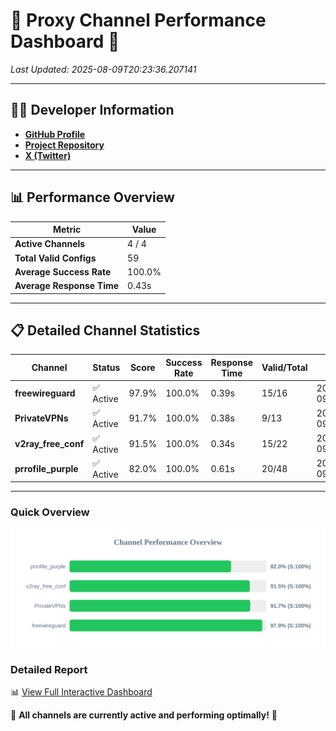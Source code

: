 # 🌟 Proxy Channel Performance Dashboard 🌟

_Last Updated: 2025-08-09T20:23:36.207141_

---

## 👩‍💻 Developer Information

- **[GitHub Profile](https://github.com/4n0nymou3)**  
- **[Project Repository](https://github.com/4n0nymou3/multi-proxy-config-fetcher)**  
- **[X (Twitter)](https://x.com/4n0nymou3)**  

---

## 📊 Performance Overview

| Metric                | Value       |
|-----------------------|-------------|
| **Active Channels**   | 4 / 4       |
| **Total Valid Configs** | 59          |
| **Average Success Rate** | 100.0%      |
| **Average Response Time** | 0.43s       |

---

## 📋 Detailed Channel Statistics

| Channel          | Status     | Score  | Success Rate | Response Time | Valid/Total | Last Success               |
|------------------|------------|--------|--------------|---------------|-------------|----------------------------|
| **freewireguard**  | ✅ Active  | 97.9%  | 100.0% | 0.39s         | 15/16       | 2025-08-09T20:23:36.205354 |
| **PrivateVPNs**  | ✅ Active  | 91.7%  | 100.0% | 0.38s         | 9/13       | 2025-08-09T20:23:35.790567 |
| **v2ray_free_conf**  | ✅ Active  | 91.5%  | 100.0% | 0.34s         | 15/22       | 2025-08-09T20:23:35.370621 |
| **prrofile_purple**  | ✅ Active  | 82.0%  | 100.0% | 0.61s         | 20/48       | 2025-08-09T20:23:34.980618 |

---

### Quick Overview
<div align="center">
  <a href="https://raw.githubusercontent.com/nullluser/NullRepo/refs/heads/main/assets/channel_stats_chart.svg">
    <img src="https://raw.githubusercontent.com/nullluser/NullRepo/refs/heads/main/assets/channel_stats_chart.svg" alt="Source Performance Statistics" width="800">
  </a>
</div>

### Detailed Report
📊 [View Full Interactive Dashboard](https://htmlpreview.github.io/?https://github.com/nullluser/NullRepo/blob/main/assets/performance_report.html)

🎉 **All channels are currently active and performing optimally!** 🎉
